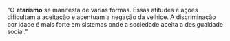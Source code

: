 "O **etarismo** se manifesta de várias formas. Essas atitudes e ações dificultam a aceitação e acentuam a negação da velhice. A discriminação por idade é mais forte em sistemas onde a sociedade aceita a desigualdade social."